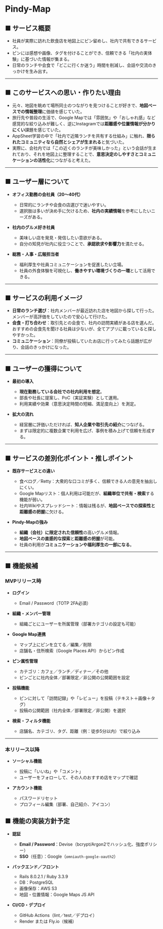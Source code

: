 # Pindy-Map

## ■ サービス概要
- 社員が実際に訪れた飲食店を地図上にピン留めし、社内で共有できるサービス。  
- ピンには感想や画像、タグを付けることができ、信頼できる「社内の実体験」に基づいた情報が集まる。  
- 日常のランチや会食で「どこに行くか迷う」時間を削減し、会話や交流のきっかけを生み出す。  

---

## ■ このサービスへの思い・作りたい理由
- 元々、地図を眺めて場所同士のつながりを見つけることが好きで、**地図ベースでの情報整理**に価値を感じていた。  
- 旅行先や普段の生活で、Google Mapでは「雰囲気」や「おしゃれ感」など感覚的な絞り込みが難しく、逆にInstagramでは**距離感や位置情報が分かりにくい**課題を感じていた。  
- AppSheet学習の中で「社内で近隣ランチを共有する仕組み」に触れ、**限られたコミュニティなら自然とシェアが生まれる**と気づいた。  
- 実際に、会社内では「この近くのランチが美味しかった」という会話が生まれており、それを地図上に整理することで、**意思決定のしやすさとコミュニケーションの活性化**につながると考えた。  

---

## ■ ユーザー層について
- **オフィス勤務の会社員（20〜40代）**  
  - 日常的にランチや会食の店選びで迷いやすい。  
  - 選択肢は多いが決め手に欠けるため、**社内の実績情報**を参考にしたいニーズがある。  

- **社内のグルメ好き社員**  
  - 美味しい店を発見・発信したい意欲がある。  
  - 自分の知見が社内に役立つことで、**承認欲求や影響力**を満たせる。  

- **総務・人事・広報担当者**  
  - 福利厚生や社員コミュニケーションを促進したい立場。  
  - 社員の外食体験を可視化し、**働きやすい環境づくりの一環**として活用できる。  

---

## ■ サービスの利用イメージ
- **日常のランチ選び**：社内メンバーが最近訪れた店を地図から探して行った。メンバーが高評価をしていたので安心して行けた。  
- **会食・打ち合わせ**：取引先との会食で、社内の訪問実績がある店を選んだ。おすすめの会食先を聞ける社員は少ないが、全てアプリに載っていると探しやすかった。  
- **コミュニケーション**：同僚が投稿していたお店に行ってみたら話題が広がり、会話のきっかけになった。

---

## ■ ユーザーの獲得について
- **最初の導入**  
  - **現在勤務している会社での社内利用を想定**。  
  - 部長や社長に提案し、PoC（実証実験）として運用。  
  - 利用実績や効果（意思決定時間の短縮、満足度向上）を測定。  

- **拡大の流れ**  
  - 経営層に評価いただければ、**知人企業や取引先の紹介**につなげる。  
  - まずは限定的に複数企業で利用を広げ、事例を積み上げて信頼を形成する。  

---

## ■ サービスの差別化ポイント・推しポイント
- **既存サービスとの違い**  
  - 食べログ／Retty：大衆的な口コミが多く、信頼できる人の意見を抽出しにくい。  
  - Google Mapリスト：個人利用は可能だが、**組織単位で共有・検索**する機能が弱い。  
  - 社内Wikiやスプレッドシート：情報は残るが、**地図ベースでの探索性と距離感の把握**に欠ける。  

- **Pindy-Mapの強み**  
  - **組織（会社）に限定された信頼性**の高いグルメ情報。  
  - **地図ベースの直感的な探索**と**距離感の把握**が可能。  
  - 社員の利用が**コミュニケーションや福利厚生の一部になる**。  

---

## ■ 機能候補

### MVPリリース時
- **ログイン**
  - Email / Password（TOTP 2FA必須）

- **組織・メンバー管理**
  - 組織ごとにユーザーを所属管理（部署カテゴリの設定も可能）

- **Google Map連携**
  - マップ上にピンを立てる／編集／削除
  - 店舗名・住所検索（Google Places API）からピン作成

- **ピン属性管理**
  - カテゴリ：カフェ／ランチ／ディナー／その他
  - ピンごとに社内全体／部署限定／非公開の公開範囲を設定

- **投稿機能**
  - ピンに対して「訪問記録」や「レビュー」を投稿（テキスト＋画像＋タグ）
  - 投稿の公開範囲（社内全体／部署限定／非公開）を選択

- **検索・フィルタ機能**
  - 店舗名、カテゴリ、タグ、距離（例：徒歩5分以内）で絞り込み

---

### 本リリース以降
- **ソーシャル機能**
  - 投稿に「いいね」や「コメント」
  - ユーザーをフォローして、その人のおすすめ店をマップで確認

- **アカウント機能**
  - パスワードリセット
  - プロフィール編集（部署、自己紹介、アイコン）


## ■ 機能の実装方針予定

- **認証**
  - **Email / Password**：Devise（bcrypt/Argon2でハッシュ化、強度ポリシー）
  - **SSO**（任意）：Google（`omniauth-google-oauth2`）

- **バックエンド／フロント**
  - Rails 8.0.2.1 / Ruby 3.3.9
  - DB：PostgreSQL
  - 画像保存：AWS S3
  - 地図・位置情報：Google Maps JS API

- **CI/CD・デプロイ**
  - GitHub Actions（lint／test／デプロイ）
  - Render または Fly.io（候補）
